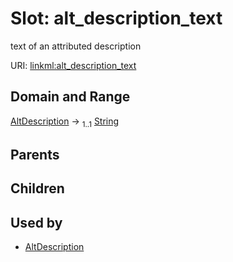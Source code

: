 
# Slot: alt_description_text


text of an attributed description

URI: [linkml:alt_description_text](https://w3id.org/linkml/alt_description_text)


## Domain and Range

[AltDescription](AltDescription.md) &#8594;  <sub>1..1</sub> [String](types/String.md)

## Parents


## Children


## Used by

 * [AltDescription](AltDescription.md)
